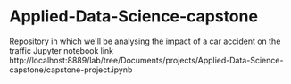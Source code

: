 # Applied-Data-Science-capstone
Repository in which we'll be analysing the impact of a car accident on the traffic
Jupyter notebook link http://localhost:8889/lab/tree/Documents/projects/Applied-Data-Science-capstone/capstone-project.ipynb
